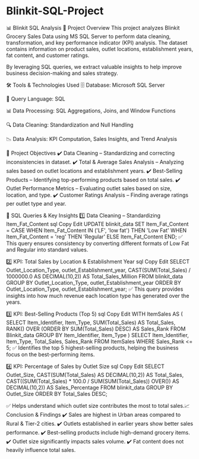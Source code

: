 # Blinkit-SQL-Project
📊 Blinkit SQL Analysis
📌 Project Overview
This project analyzes Blinkit Grocery Sales Data using MS SQL Server to perform data cleaning, transformation, and key performance indicator (KPI) analysis. The dataset contains information on product sales, outlet locations, establishment years, fat content, and customer ratings.

By leveraging SQL queries, we extract valuable insights to help improve business decision-making and sales strategy.

🛠️ Tools & Technologies Used
🗄️ Database: Microsoft SQL Server

📄 Query Language: SQL

📊 Data Processing: SQL Aggregations, Joins, and Window Functions

🔍 Data Cleaning: Standardization and Null Handling

📉 Data Analysis: KPI Computation, Sales Insights, and Trend Analysis

📜 Project Objectives
✔️ Data Cleaning – Standardizing and correcting inconsistencies in dataset.
✔️ Total & Average Sales Analysis – Analyzing sales based on outlet locations and establishment years.
✔️ Best-Selling Products – Identifying top-performing products based on total sales.
✔️ Outlet Performance Metrics – Evaluating outlet sales based on size, location, and type.
✔️ Customer Ratings Analysis – Finding average ratings per outlet type and year.

📝 SQL Queries & Key Insights
1️⃣ Data Cleaning – Standardizing Item_Fat_Content
sql
Copy
Edit
UPDATE blinkit_data
SET Item_Fat_Content = 
    CASE 
        WHEN Item_Fat_Content IN ('LF', 'low fat') THEN 'Low Fat'
        WHEN Item_Fat_Content = 'reg' THEN 'Regular'
        ELSE Item_Fat_Content
    END;
✅ This query ensures consistency by converting different formats of Low Fat and Regular into standard values.

2️⃣ KPI: Total Sales by Location & Establishment Year
sql
Copy
Edit
SELECT 
    Outlet_Location_Type,
    outlet_Establishment_year,
    CAST(SUM(Total_Sales) / 1000000.0 AS DECIMAL(10,2)) AS Total_Sales_Million
FROM blinkit_data
GROUP BY 
    Outlet_Location_Type, 
    outlet_Establishment_year
ORDER BY 
    Outlet_Location_Type,
    outlet_Establishment_year;
✅ This query provides insights into how much revenue each location type has generated over the years.

3️⃣ KPI: Best-Selling Products (Top 5)
sql
Copy
Edit
WITH ItemSales AS (
    SELECT 
        Item_Identifier, 
        Item_Type, 
        SUM(Total_Sales) AS Total_Sales,
        RANK() OVER (ORDER BY SUM(Total_Sales) DESC) AS Sales_Rank
    FROM Blinkit_data
    GROUP BY Item_Identifier, Item_Type
)
SELECT Item_Identifier, Item_Type, Total_Sales, Sales_Rank
FROM ItemSales
WHERE Sales_Rank <= 5;
✅ Identifies the top 5 highest-selling products, helping the business focus on the best-performing items.

4️⃣ KPI: Percentage of Sales by Outlet Size
sql
Copy
Edit
SELECT 
    Outlet_Size, 
    CAST(SUM(Total_Sales) AS DECIMAL(10,2)) AS Total_Sales,
    CAST((SUM(Total_Sales) * 100.0 / SUM(SUM(Total_Sales)) OVER()) AS DECIMAL(10,2)) AS Sales_Percentage
FROM blinkit_data
GROUP BY Outlet_Size
ORDER BY Total_Sales DESC;

✅ Helps understand which outlet size contributes the most to total sales.📈 Conclusion & Findings
✔️ Sales are highest in Urban areas compared to Rural & Tier-2 cities.
✔️ Outlets established in earlier years show better sales performance.
✔️ Best-selling products include high-demand grocery items.
✔️ Outlet size significantly impacts sales volume.
✔️ Fat content does not heavily influence total sales.
